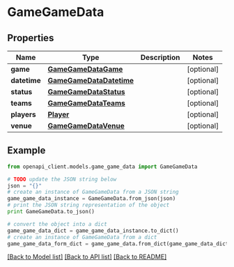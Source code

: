 # GameGameData


## Properties

Name | Type | Description | Notes
------------ | ------------- | ------------- | -------------
**game** | [**GameGameDataGame**](GameGameDataGame.md) |  | [optional] 
**datetime** | [**GameGameDataDatetime**](GameGameDataDatetime.md) |  | [optional] 
**status** | [**GameGameDataStatus**](GameGameDataStatus.md) |  | [optional] 
**teams** | [**GameGameDataTeams**](GameGameDataTeams.md) |  | [optional] 
**players** | [**Player**](Player.md) |  | [optional] 
**venue** | [**GameGameDataVenue**](GameGameDataVenue.md) |  | [optional] 

## Example

```python
from openapi_client.models.game_game_data import GameGameData

# TODO update the JSON string below
json = "{}"
# create an instance of GameGameData from a JSON string
game_game_data_instance = GameGameData.from_json(json)
# print the JSON string representation of the object
print GameGameData.to_json()

# convert the object into a dict
game_game_data_dict = game_game_data_instance.to_dict()
# create an instance of GameGameData from a dict
game_game_data_form_dict = game_game_data.from_dict(game_game_data_dict)
```
[[Back to Model list]](../README.md#documentation-for-models) [[Back to API list]](../README.md#documentation-for-api-endpoints) [[Back to README]](../README.md)


